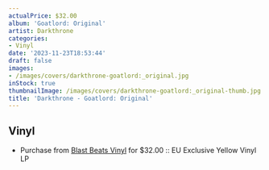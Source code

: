 ```yaml
---
actualPrice: $32.00
album: 'Goatlord: Original'
artist: Darkthrone
categories:
- Vinyl
date: '2023-11-23T18:53:44'
draft: false
images:
- /images/covers/darkthrone-goatlord:_original.jpg
inStock: true
thumbnailImage: /images/covers/darkthrone-goatlord:_original-thumb.jpg
title: 'Darkthrone - Goatlord: Original'
---
```


## Vinyl
* Purchase from [Blast Beats Vinyl](https://blastbeatsvinyl.com/products/darkthrone-goatlord-original-eu-exclusive-yellow-vinyl-lp) for $32.00 :: EU Exclusive Yellow Vinyl LP
